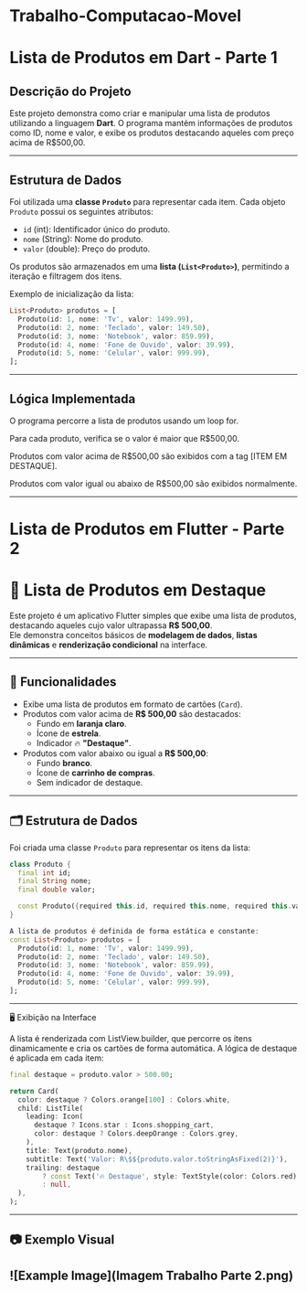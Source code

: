 # Trabalho-Computacao-Movel
# Lista de Produtos em Dart - Parte 1

## Descrição do Projeto

Este projeto demonstra como criar e manipular uma lista de produtos utilizando a linguagem **Dart**. O programa mantém informações de produtos como ID, nome e valor, e exibe os produtos destacando aqueles com preço acima de R$500,00.

---

## Estrutura de Dados

Foi utilizada uma **classe `Produto`** para representar cada item. Cada objeto `Produto` possui os seguintes atributos:

- `id` (int): Identificador único do produto.
- `nome` (String): Nome do produto.
- `valor` (double): Preço do produto.

Os produtos são armazenados em uma **lista (`List<Produto>`)**, permitindo a iteração e filtragem dos itens.

Exemplo de inicialização da lista:
```dart
List<Produto> produtos = [
  Produto(id: 1, nome: 'Tv', valor: 1499.99),
  Produto(id: 2, nome: 'Teclado', valor: 149.50),
  Produto(id: 3, nome: 'Notebook', valor: 859.99),
  Produto(id: 4, nome: 'Fone de Ouvido', valor: 39.99),
  Produto(id: 5, nome: 'Celular', valor: 999.99),
];
```
---

## Lógica Implementada

O programa percorre a lista de produtos usando um loop for.

Para cada produto, verifica se o valor é maior que R$500,00.

Produtos com valor acima de R$500,00 são exibidos com a tag [ITEM EM DESTAQUE].

Produtos com valor igual ou abaixo de R$500,00 são exibidos normalmente.

---

# Lista de Produtos em Flutter - Parte 2
# 📱 Lista de Produtos em Destaque

Este projeto é um aplicativo Flutter simples que exibe uma lista de produtos, destacando aqueles cujo valor ultrapassa **R$ 500,00**.  
Ele demonstra conceitos básicos de **modelagem de dados**, **listas dinâmicas** e **renderização condicional** na interface.

---

## 🚀 Funcionalidades

- Exibe uma lista de produtos em formato de cartões (`Card`).
- Produtos com valor acima de **R$ 500,00** são destacados:
  - Fundo em **laranja claro**.
  - Ícone de **estrela**.
  - Indicador 🔥 **"Destaque"**.
- Produtos com valor abaixo ou igual a **R$ 500,00**:
  - Fundo **branco**.
  - Ícone de **carrinho de compras**.
  - Sem indicador de destaque.

---

## 🗂️ Estrutura de Dados

Foi criada uma classe `Produto` para representar os itens da lista:

```dart
class Produto {
  final int id;
  final String nome;
  final double valor;

  const Produto({required this.id, required this.nome, required this.valor});
}

A lista de produtos é definida de forma estática e constante:
const List<Produto> produtos = [
  Produto(id: 1, nome: 'Tv', valor: 1499.99),
  Produto(id: 2, nome: 'Teclado', valor: 149.50),
  Produto(id: 3, nome: 'Notebook', valor: 859.99),
  Produto(id: 4, nome: 'Fone de Ouvido', valor: 39.99),
  Produto(id: 5, nome: 'Celular', valor: 999.99),
];
```
---

🖥️ Exibição na Interface

A lista é renderizada com ListView.builder, que percorre os itens dinamicamente e cria os cartões de forma automática.
A lógica de destaque é aplicada em cada item:
```dart
final destaque = produto.valor > 500.00;

return Card(
  color: destaque ? Colors.orange[100] : Colors.white,
  child: ListTile(
    leading: Icon(
      destaque ? Icons.star : Icons.shopping_cart,
      color: destaque ? Colors.deepOrange : Colors.grey,
    ),
    title: Text(produto.nome),
    subtitle: Text('Valor: R\$${produto.valor.toStringAsFixed(2)}'),
    trailing: destaque
        ? const Text('🔥 Destaque', style: TextStyle(color: Colors.red))
        : null,
  ),
);
```
---

📷 Exemplo Visual
---
![Example Image](Imagem Trabalho Parte 2.png)
---



